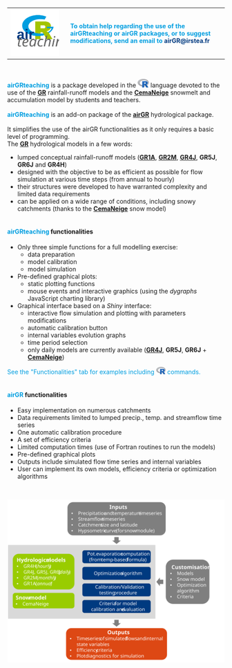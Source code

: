 




<table  width="100%">
<tbody>
  <tr>
  <td width="125"><img src="fig/logo_airGRteaching_square.svg" width="90%" height="90%"></td>
  <td><h4>
<font color="#009EE0">
To obtain help regarding the use of the <strong><font color="#009EE0">airGRteaching</font></strong> or <strong><font color="#009EE0">airGR</font></strong> packages, or to suggest modifications, send an email to <font color="#003A80"><strong>airGR@irstea.fr</strong></font>
</font>
</h4>
  </tr>
</tbody>
</table>

<br>

<strong><font color="#009EE0">airGRteaching</font></strong> is a package developed in the <img src="fig/logo_R.svg" height="20"> language devoted to the use of the <strong><font color="#009EE0"><a href = 'https://webgr.irstea.fr/en/modeles/' onclick='window.open(this.href); return false;'>GR</a></font></strong> rainfall-runoff models and the <strong><font color="#009EE0"><a href = 'https://webgr.irstea.fr/en/modeles/modele-de-neige/' onclick='window.open(this.href); return false;'>CemaNeige</a></font></strong> snowmelt and accumulation model by students and teachers.
<br>
<br><strong><font color="#009EE0">airGRteaching</font></strong> is an add-on package of the <strong><font color="#009EE0"><a href = 'https://webgr.irstea.fr/en/airgr/' onclick='window.open(this.href); return false;'>airGR</a></font></strong> hydrological package.
<br>
<br>It simplifies the use of the airGR functionalities as it only requires a basic level of programming.
<br>
The <strong><font color="#009EE0"><a href = 'https://webgr.irstea.fr/en/modeles/' onclick='window.open(this.href); return false;'>GR</a></font></strong> hydrological models in a few words:
* lumped conceptual rainfall-runoff models (<strong><font color="#009EE0"><a href = 'https://webgr.irstea.fr/en/modeles/annuel-gr1a/' onclick='window.open(this.href); return false;'>GR1A</a></font></strong>, <strong><font color="#009EE0"><a href = 'https://webgr.irstea.fr/en/modeles/mensuel-gr2m/' onclick='window.open(this.href); return false;'>GR2M</a></font></strong>, <strong><font color="#009EE0"><a href = 'https://webgr.irstea.fr/en/modeles/journalier-gr4j-2/' onclick='window.open(this.href); return false;'>GR4J</a></font></strong>, **GR5J**, **GR6J** and **GR4H**)
* designed with the objective to be as efficient as possible for flow simulation at various time steps (from annual to hourly)
* their structures were developed to have warranted complexity and limited data requirements
* can be applied on a wide range of conditions, including snowy catchments (thanks to the <strong><font color="#009EE0"><a href = 'https://webgr.irstea.fr/en/modeles/modele-de-neige/' onclick='window.open(this.href); return false;'>CemaNeige</a></font></strong> snow model)
<br><br>


#### <strong><font color="#009EE0">airGRteaching</font></strong> functionalities

* Only three simple functions for a full modelling exercise:
    + data preparation
    + model calibration
    + model simulation
* Pre-defined graphical plots:
    + static plotting functions
    + mouse events and interactive graphics (using the *dygraphs* JavaScript charting library)
* Graphical interface based on a *Shiny* interface:
    + interactive flow simulation and plotting with parameters modifications
    + automatic calibration button
    + internal variables evolution graphs
    + time period selection
    + only daily models are currently available (<strong><font color="#009EE0"><a href = 'https://webgr.irstea.fr/en/modeles/journalier-gr4j-2/' onclick='window.open(this.href); return false;'>GR4J</a></font></strong>, **GR5J**, **GR6J** + <strong><font color="#009EE0"><a href = 'https://webgr.irstea.fr/en/modeles/modele-de-neige/' onclick='window.open(this.href); return false;'>CemaNeige</a></font></strong>)
    
<font color="#009EE0">See the "Functionalities" tab for examples including <img src="fig/logo_R.svg" height="17"> commands.</font>
<br><br>


#### <strong><font color="#009EE0">airGR</font></strong> functionalities

- Easy implementation on numerous catchments 
- Data requirements limited to lumped precip., temp. and streamflow time series
- One automatic calibration procedure
- A set of efficiency criteria
- Limited computation times (use of Fortran routines to run the models)
- Pre-defined graphical plots
- Outputs include simulated flow time series and internal variables
- User can implement its own models, efficiency criteria or optimization algorithms

<br><center><img src="fig/airGR_graphe_fonctions_EN.svg" width="700"></center>
